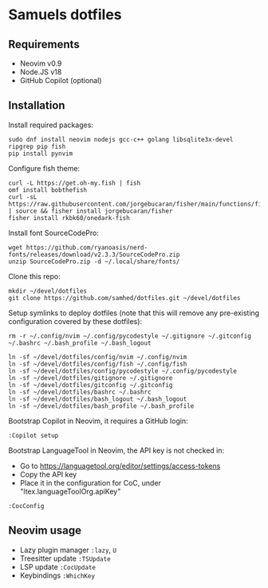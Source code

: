 # Samuels dotfiles

## Requirements

* Neovim v0.9
* Node.JS v18
* GitHub Copilot (optional)

## Installation

Install required packages:
```
sudo dnf install neovim nodejs gcc-c++ golang libsqlite3x-devel ripgrep pip fish
pip install pynvim
```

Configure fish theme:
```
curl -L https://get.oh-my.fish | fish
omf install bobthefish
curl -sL https://raw.githubusercontent.com/jorgebucaran/fisher/main/functions/fisher.fish | source && fisher install jorgebucaran/fisher
fisher install rkbk60/onedark-fish
```

Install font SourceCodePro:

```
wget https://github.com/ryanoasis/nerd-fonts/releases/download/v2.3.3/SourceCodePro.zip
unzip SourceCodePro.zip -d ~/.local/share/fonts/
```

Clone this repo:
```
mkdir ~/devel/dotfiles
git clone https://github.com/samhed/dotfiles.git ~/devel/dotfiles
```

Setup symlinks to deploy dotfiles (note that this will remove
any pre-existing configuration covered by these dotfiles):
```
rm -r ~/.config/nvim ~/.config/pycodestyle ~/.gitignore ~/.gitconfig ~/.bashrc ~/.bash_profile ~/.bash_logout

ln -sf ~/devel/dotfiles/config/nvim ~/.config/nvim
ln -sf ~/devel/dotfiles/config/fish ~/.config/fish
ln -sf ~/devel/dotfiles/config/pycodestyle ~/.config/pycodestyle
ln -sf ~/devel/dotfiles/gitignore ~/.gitignore
ln -sf ~/devel/dotfiles/gitconfig ~/.gitconfig
ln -sf ~/devel/dotfiles/bashrc ~/.bashrc
ln -sf ~/devel/dotfiles/bash_logout ~/.bash_logout
ln -sf ~/devel/dotfiles/bash_profile ~/.bash_profile
```

Bootstrap Copilot in Neovim, it requires a GitHub login:
```
:Copilot setup
```

Bootstrap LanguageTool in Neovim, the API key is not checked in:
 * Go to https://languagetool.org/editor/settings/access-tokens
 * Copy the API key
 * Place it in the configuration for CoC, under "ltex.languageToolOrg.apiKey"
 ```
 :CocConfig
 ```

## Neovim usage

* Lazy plugin manager `:lazy`, `U`
* Treesitter update `:TSUpdate`
* LSP update `:CocUpdate`
* Keybindings `:WhichKey`
